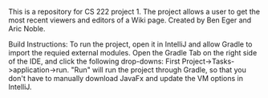 This is a repository for CS 222 project 1.
The project allows a user to get the most recent viewers and editors of a Wiki page. 
Created by Ben Eger and Aric Noble. 

Build Instructions:
To run the project, open it in IntelliJ and allow Gradle to import the requied external modules.
Open the Gradle Tab on the right side of the IDE, and click the following drop-downs: First Project->Tasks->application->run.
"Run" will run the project through Gradle, so that you don't have to manually download JavaFx and update the VM options in IntelliJ. 
